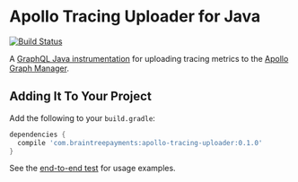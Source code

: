 # Apollo Tracing Uploader for Java

[![Build Status](https://travis-ci.org/braintree/apollo-tracing-uploader-java.svg?branch=master)](https://travis-ci.org/braintree/apollo-tracing-uploader-java)

A [GraphQL Java instrumentation](https://www.graphql-java.com/documentation/v12/instrumentation/) for uploading tracing metrics to the [Apollo Graph Manager](https://www.apollographql.com/docs/graph-manager/).

## Adding It To Your Project

Add the following to your `build.gradle`:

```groovy
dependencies {
  compile 'com.braintreepayments:apollo-tracing-uploader:0.1.0'
}
```

See the [end-to-end test](src/test/java/integration/EndToEndTest.java) for usage examples.
